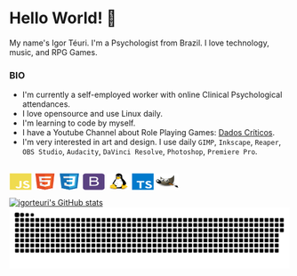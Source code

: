 # Hello World! 👋

My name's Igor Téuri. I'm a Psychologist from Brazil. I love technology, music, and RPG Games. 

### **BIO**

- I'm currently a self-employed worker with online Clinical Psychological attendances.
- I love opensource and use Linux daily.
- I'm learning to code by myself.
- I have a Youtube Channel about Role Playing Games: [Dados Críticos](https://www.youtube.com/dadoscriticos).
- I'm very interested in art and design. I use daily ``GIMP``, ``Inkscape``, ``Reaper``, ``OBS Studio``, ``Audacity``, ``DaVinci Resolve``, ``Photoshop``, ``Premiere Pro``.


<div style="display: inline_block"><br>
  <img align="center" alt="igorteuri-Js" height="30" width="40" src="https://raw.githubusercontent.com/devicons/devicon/master/icons/javascript/javascript-plain.svg">
  
  <img align="center" alt="Rafa-HTML" height="30" width="40" src="https://raw.githubusercontent.com/devicons/devicon/master/icons/html5/html5-original.svg">

  <img align="center" alt="igorteuri-CSS" height="30" width="40" src="https://raw.githubusercontent.com/devicons/devicon/master/icons/css3/css3-original.svg">
  
  <img align="center" alt="igorteuri-Bootstrap" height="30" width="40" src="https://raw.githubusercontent.com/devicons/devicon/master/icons/bootstrap/bootstrap-plain.svg">
  
  <img align="center" alt="igorteuri-linux" height="30" width="40" src="https://raw.githubusercontent.com/devicons/devicon/master/icons/linux/linux-original.svg">
  
  <img align="center" alt="igorteuri-Ts" height="30" width="40" src="https://raw.githubusercontent.com/devicons/devicon/master/icons/typescript/typescript-plain.svg">
  
  <img align="center" alt="igorteuri-Gimp" height="30" width="40" src="https://github.com/devicons/devicon/raw/master/icons/gimp/gimp-original.svg">
  
  <!-- <img align="right" alt="Rafa-gif" src="htttps://cdn.discordapp.com/attachments/795358919417397249/825430589581688872/hi.gif"> -->
</div>
   

[![igorteuri's GitHub stats](https://github-readme-stats.vercel.app/api?username=igorteuri)](https://github.com/anuraghazra/github-readme-stats)
![Snake animation](https://github.com/igorteuri/igorteuri/blob/output/github-contribution-grid-snake.svg)


<!--
**igorteuri/igorteuri** is a ✨ _special_ ✨ repository because its `README.md` (this file) appears on your GitHub profile.

Here are some ideas to get you started:

- 🔭 I’m currently working on ...
- 🌱 I’m currently learning ...
- 👯 I’m looking to collaborate on ...
- 🤔 I’m looking for help with ...
- 💬 Ask me about ...
- 📫 How to reach me: ...
- 😄 Pronouns: ...
- ⚡ Fun fact: ...
-->
<!-- * Link de ícones: https://github.com/devicons/devicon/tree/master/icons
 -->
